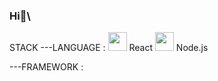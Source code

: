 ### Hi👋\

STACK
---LANGUAGE : <img src="https://simpleicons.org/icons/react.svg" width="30" height="30" /> React
<img src="https://simpleicons.org/icons/node-dot-js.svg" width="30" height="30" /> Node.js

---FRAMEWORK :

<!--
**codingssagae/codingssagae** is a ✨ _special_ ✨ repository because its `README.md` (this file) appears on your GitHub profile.

Here are some ideas to get you started:

- 🔭 I’m currently working on ...
- 🌱 I’m currently learning ...
- 👯 I’m looking to collaborate on ...
- 🤔 I’m looking for help with ...
- 💬 Ask me about ...
- 📫 How to reach me: ...
- 😄 Pronouns: ...
- ⚡ Fun fact: ...
-->
